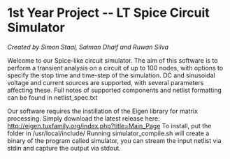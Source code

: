 1st Year Project -- LT Spice Circuit Simulator
==============================================
*Created by Simon Staal, Salman Dhaif and Ruwan Silva*

Welcome to our Spice-like circuit simulator. The aim of this software is to
perform a transient analysis on a circuit of up to 100 nodes, with options to
specify the stop time and time-step of the simulation. DC and sinusoidal voltage
and current sources are supported, with several parameters affecting these. Full
notes of supported components and netlist formatting can be found in
netlist_spec.txt

Our software requires the instillation of the Eigen library for matrix processing.
Simply download the latest release here: http://eigen.tuxfamily.org/index.php?title=Main_Page
To install, put the folder in /usr/local/include/
Running simulator_compile.sh will create a binary of the program called simulator,
you can stream the input netlist via stdin and capture the output via stdout.
